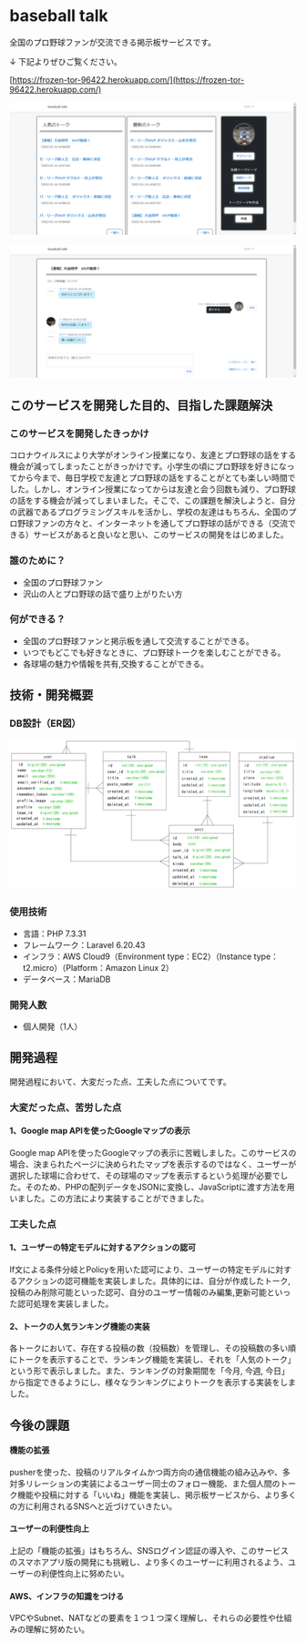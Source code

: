 # baseball talk

全国のプロ野球ファンが交流できる掲示板サービスです。

↓ 下記よりぜひご覧ください。

[https://frozen-tor-96422.herokuapp.com/](https://frozen-tor-96422.herokuapp.com/)

![イメージ画像1](./image-1.png)

![イメージ画像2](./image-2.png)

## このサービスを開発した目的、目指した課題解決

### このサービスを開発したきっかけ

コロナウイルスにより大学がオンライン授業になり、友達とプロ野球の話をする機会が減ってしまったことがきっかけです。小学生の頃にプロ野球を好きになってから今まで、毎日学校で友達とプロ野球の話をすることがとても楽しい時間でした。しかし、オンライン授業になってからは友達と会う回数も減り、プロ野球の話をする機会が減ってしまいました。そこで、この課題を解決しようと、自分の武器であるプログラミングスキルを活かし、学校の友達はもちろん、全国のプロ野球ファンの方々と、インターネットを通してプロ野球の話ができる（交流できる）サービスがあると良いなと思い、このサービスの開発をはじめました。

### 誰のために？

* 全国のプロ野球ファン
* 沢山の人とプロ野球の話で盛り上がりたい方

### 何ができる？

* 全国のプロ野球ファンと掲示板を通して交流することができる。
* いつでもどこでも好きなときに、プロ野球トークを楽しむことができる。
* 各球場の魅力や情報を共有,交換することができる。

## 技術・開発概要

### DB設計（ER図）

![ER図](./ER.png)

### 使用技術

* 言語：PHP 7.3.31
* フレームワーク：Laravel 6.20.43
* インフラ：AWS Cloud9（Environment type：EC2）（Instance type：t2.micro）（Platform：Amazon Linux 2）
* データベース：MariaDB

### 開発人数
* 個人開発（1人）

## 開発過程

開発過程において、大変だった点、工夫した点についてです。

### 大変だった点、苦労した点

#### 1、Google map APIを使ったGoogleマップの表示

Google map APIを使ったGoogleマップの表示に苦戦しました。このサービスの場合、決まられたページに決められたマップを表示するのではなく、ユーザーが選択した球場に合わせて、その球場のマップを表示するという処理が必要でした。そのため、PHPの配列データをJSONに変換し、JavaScriptに渡す方法を用いました。この方法により実装することができました。

### 工夫した点

#### 1、ユーザーの特定モデルに対するアクションの認可

If文による条件分岐とPolicyを用いた認可により、ユーザーの特定モデルに対するアクションの認可機能を実装しました。具体的には、自分が作成したトーク,投稿のみ削除可能といった認可、自分のユーザー情報のみ編集,更新可能といった認可処理を実装しました。

#### 2、トークの人気ランキング機能の実装

各トークにおいて、存在する投稿の数（投稿数）を管理し、その投稿数の多い順にトークを表示することで、ランキング機能を実装し、それを「人気のトーク」という形で表示しました。また、ランキングの対象期間を「今月, 今週, 今日」から指定できるようにし、様々なランキングによりトークを表示する実装をしました。

## 今後の課題

#### 機能の拡張

pusherを使った、投稿のリアルタイムかつ両方向の通信機能の組み込みや、多対多リレーションの実装によるユーザー同士のフォロー機能、また個人間のトーク機能や投稿に対する「いいね」機能を実装し、掲示板サービスから、より多くの方に利用されるSNSへと近づけていきたい。

#### ユーザーの利便性向上

上記の「機能の拡張」はもちろん、SNSログイン認証の導入や、このサービスのスマホアプリ版の開発にも挑戦し、より多くのユーザーに利用されるよう、ユーザーの利便性向上に努めたい。

#### AWS、インフラの知識をつける

VPCやSubnet、NATなどの要素を１つ１つ深く理解し、それらの必要性や仕組みの理解に努めたい。
